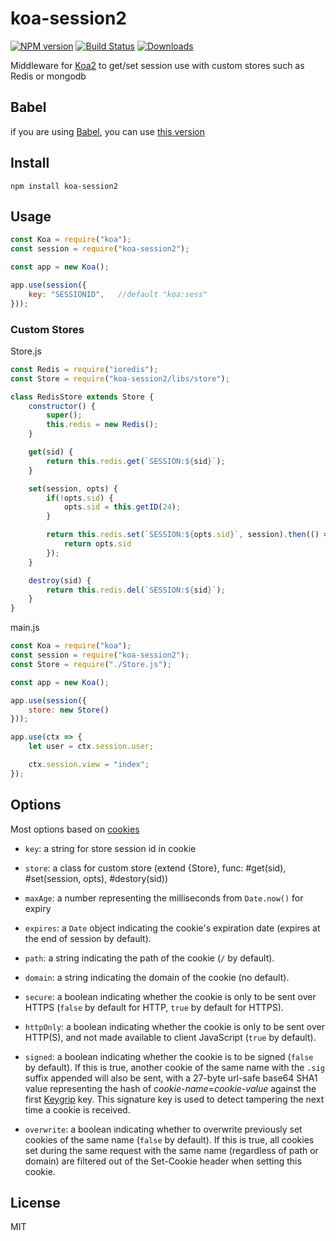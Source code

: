 # koa-session2

[![NPM version][npm-image]][npm-url]
[![Build Status][travis-image]][travis-url]
[![Downloads][downloads-image]][downloads-url]

Middleware for [Koa2](https://github.com/koajs/koa/tree/v2.x) to get/set session use with custom stores such as Redis or mongodb

## Babel
if you are using [Babel](https://babeljs.io/), you can use [this version](https://github.com/Secbone/koa-session2/tree/babel)

## Install
```
npm install koa-session2
```

## Usage
```js
const Koa = require("koa");
const session = require("koa-session2");

const app = new Koa();

app.use(session({
    key: "SESSIONID",   //default "koa:sess"
}));
```

### Custom Stores

Store.js
```js
const Redis = require("ioredis");
const Store = require("koa-session2/libs/store");

class RedisStore extends Store {
    constructor() {
        super();
        this.redis = new Redis();
    }

    get(sid) {
        return this.redis.get(`SESSION:${sid}`);
    }

    set(session, opts) {
        if(!opts.sid) {
            opts.sid = this.getID(24);
        }

        return this.redis.set(`SESSION:${opts.sid}`, session).then(() => {
            return opts.sid
        });
    }

    destroy(sid) {
        return this.redis.del(`SESSION:${sid}`);
    }
}
```
main.js
```js
const Koa = require("koa");
const session = require("koa-session2");
const Store = require("./Store.js");

const app = new Koa();

app.use(session({
    store: new Store()
}));

app.use(ctx => {
    let user = ctx.session.user;

    ctx.session.view = "index";
});
```

## Options

Most options based on [cookies](https://github.com/pillarjs/cookies#cookiesset-name--value---options--)

- `key`: a string for store session id in cookie
- `store`: a class for custom store (extend {Store}, func: #get(sid), #set(session, opts), #destory(sid))

- `maxAge`: a number representing the milliseconds from `Date.now()` for expiry
- `expires`: a `Date` object indicating the cookie's expiration date (expires at the end of session by default).
- `path`: a string indicating the path of the cookie (`/` by default).
- `domain`: a string indicating the domain of the cookie (no default).
- `secure`: a boolean indicating whether the cookie is only to be sent over HTTPS (`false` by default for HTTP, `true` by default for HTTPS).
- `httpOnly`: a boolean indicating whether the cookie is only to be sent over HTTP(S), and not made available to client JavaScript (`true` by default).
- `signed`: a boolean indicating whether the cookie is to be signed (`false` by default). If this is true, another cookie of the same name with the `.sig` suffix appended will also be sent, with a 27-byte url-safe base64 SHA1 value representing the hash of _cookie-name_=_cookie-value_ against the first [Keygrip](https://www.npmjs.com/package/keygrip) key. This signature key is used to detect tampering the next time a cookie is received.
- `overwrite`: a boolean indicating whether to overwrite previously set cookies of the same name (`false` by default). If this is true, all cookies set during the same request with the same name (regardless of path or domain) are filtered out of the Set-Cookie header when setting this cookie.

## License

MIT


[npm-image]: https://img.shields.io/npm/v/koa-session2.svg?style=flat-square
[npm-url]: https://npmjs.org/package/koa-session2
[downloads-image]: http://img.shields.io/npm/dm/koa-session2.svg?style=flat-square
[downloads-url]: https://npmjs.org/package/koa-session2
[travis-image]: https://img.shields.io/travis/Secbone/koa-session2.svg?style=flat-square
[travis-url]: https://travis-ci.org/Secbone/koa-session2
